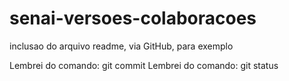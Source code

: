 # senai-versoes-colaboracoes

inclusao do arquivo readme, via GitHub, para exemplo  

Lembrei do comando: git commit
Lembrei do comando: git status
